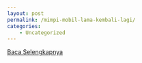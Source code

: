 ```yaml
---
layout: post
permalink: /mimpi-mobil-lama-kembali-lagi/
categories:
    - Uncategorized
---
```


[Baca Selengkapnya](/06)